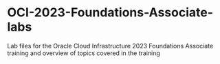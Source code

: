 # OCI-2023-Foundations-Associate-labs
Lab files for the Oracle Cloud Infrastructure 2023 Foundations Associate training and overview of topics covered in the training
